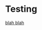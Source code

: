 <h1>Testing</h1>
<a href="http://vincentpaver.com/finance">blah blah</a>
<!--<img src="http://vincentpaver.com/static/img/30.jpg">-->
